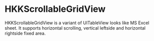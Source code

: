 HKKScrollableGridView
=====================

HKKScrollableGridView is a variant of UITableView looks like MS Excel sheet. It supports horizontal scrolling, vertical leftside and horizontal rightside fixed area. 
